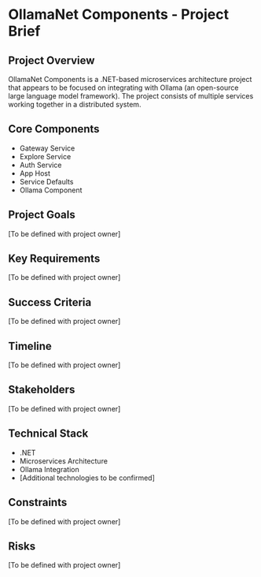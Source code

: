 # OllamaNet Components - Project Brief

## Project Overview
OllamaNet Components is a .NET-based microservices architecture project that appears to be focused on integrating with Ollama (an open-source large language model framework). The project consists of multiple services working together in a distributed system.

## Core Components
- Gateway Service
- Explore Service
- Auth Service
- App Host
- Service Defaults
- Ollama Component

## Project Goals
[To be defined with project owner]

## Key Requirements
[To be defined with project owner]

## Success Criteria
[To be defined with project owner]

## Timeline
[To be defined with project owner]

## Stakeholders
[To be defined with project owner]

## Technical Stack
- .NET
- Microservices Architecture
- Ollama Integration
- [Additional technologies to be confirmed]

## Constraints
[To be defined with project owner]

## Risks
[To be defined with project owner]